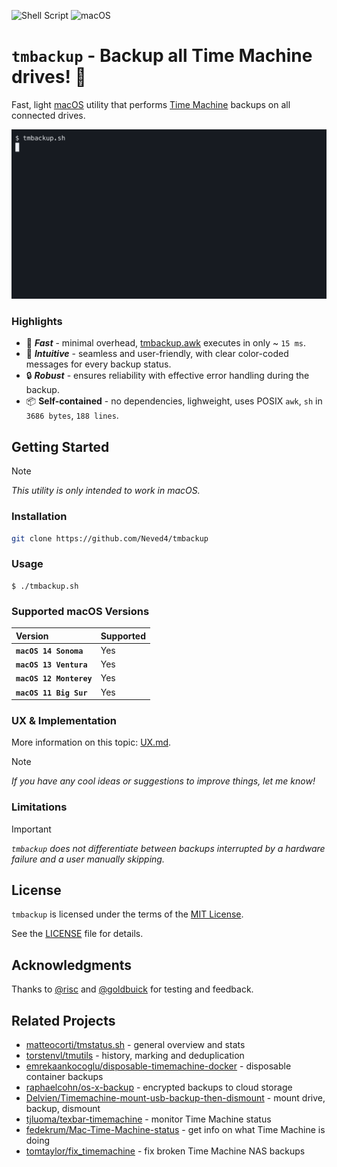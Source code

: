 ![Shell Script](https://img.shields.io/badge/Shell_Script-9DDE66?logo=gnubash&logoColor=000&style=for-the-badge)
![macOS](https://img.shields.io/badge/macOS-000000?style=for-the-badge&logo=apple&logoColor=fff)

# `tmbackup` - Backup all Time Machine drives! 🚀

Fast, light [macOS] utility that performs [Time Machine] backups on all
connected drives.

![](graphics/tmbackup.gif)

### Highlights

- 🚀 _**Fast**_ - minimal overhead, [tmbackup.awk](src/tmbackup.awk) executes in only ~ `15 ms`.
- 🎨 _**Intuitive**_ - seamless and user-friendly, with clear color-coded
  messages for every backup status.
- 🔒 _**Robust**_ - ensures reliability with effective error handling during
  the backup.
- 📦 **Self-contained** - no dependencies, lighweight, uses POSIX `awk`, `sh` in `3686 bytes`, `188 lines`.

## Getting Started

> [!NOTE]
> _This utility is only intended to work in macOS._

### Installation

```sh
git clone https://github.com/Neved4/tmbackup
```

### Usage

```console
$ ./tmbackup.sh
```

### Supported macOS Versions

| Version                 | Supported |
| :---------------------- | :-------- |
| **`macOS 14 Sonoma`**   | Yes       |
| **`macOS 13 Ventura`**  | Yes       |
| **`macOS 12 Monterey`** | Yes       |
| **`macOS 11 Big Sur`**  | Yes       |

### UX & Implementation

More information on this topic: [UX.md](doc/UX.md).

> [!NOTE]
> _If you have any cool ideas or suggestions to improve things, let me
> know!_

### Limitations

> [!IMPORTANT]
> _`tmbackup` does not differentiate between backups interrupted by a
> hardware failure and a user manually skipping._

## License

`tmbackup` is licensed under the terms of the [MIT License].
   
See the [LICENSE](LICENSE) file for details.

## Acknowledgments

Thanks to [@risc] and [@goldbuick] for testing and feedback.

## Related Projects

- [matteocorti/tmstatus.sh] - general overview and stats
- [torstenvl/tmutils] - history, marking and deduplication
- [emrekaankocoglu/disposable-timemachine-docker] - disposable container
  backups
- [raphaelcohn/os-x-backup] - encrypted backups to cloud storage
- [Delvien/Timemachine-mount-usb-backup-then-dismount] - mount drive,
  backup, dismount
- [tjluoma/texbar-timemachine] - monitor Time Machine status
- [fedekrum/Mac-Time-Machine-status] - get info on what Time Machine is
  doing
- [tomtaylor/fix_timemachine] - fix broken Time Machine NAS backups

[macOS]: https://www.apple.com/macos/
[MIT License]: https://opensource.org/license/mit/
[Time Machine]: https://support.apple.com/en-gb/guide/mac-help/mh35860/14.0/mac/14.0
[@goldbuick]: https://github.com/goldbuick
[@risc]: https://github.com/0risc

[matteocorti/tmstatus.sh]: https://github.com/matteocorti/tmstatus.sh
[torstenvl/tmutils]: https://github.com/torstenvl/tmutils
[emrekaankocoglu/disposable-timemachine-docker]: https://github.com/emrekaankocoglu/disposable-timemachine-docker
[raphaelcohn/os-x-backup]: https://github.com/raphaelcohn/os-x-backup
[Delvien/Timemachine-mount-usb-backup-then-dismount]: https://github.com/Delvien/Timemachine-mount-usb-backup-then-dismount
[tjluoma/texbar-timemachine]: https://github.com/tjluoma/textbar-timemachine
[fedekrum/Mac-Time-Machine-status]: https://github.com/fedekrum/Mac-Time-Machine-status/tree/main
[tomtaylor/fix_timemachine]: https://github.com/tomtaylor/fix_timemachine
